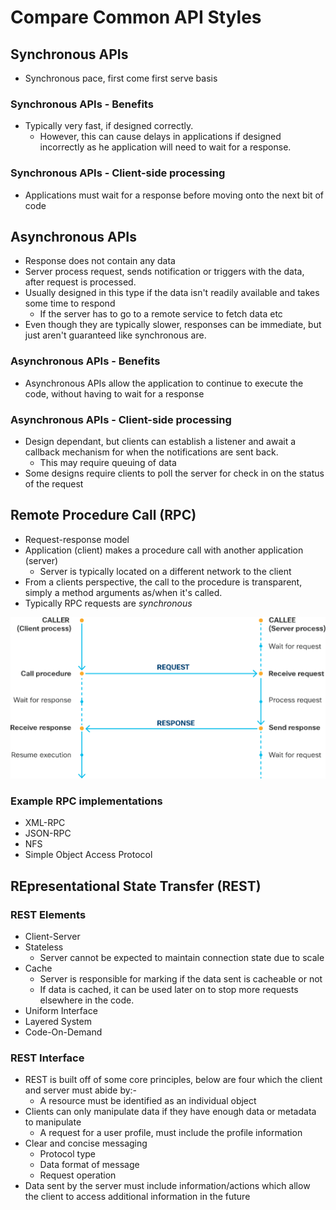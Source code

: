 <!-- cSpell:ignore cacheable -->

# Compare Common API Styles

## Synchronous APIs

* Synchronous pace, first come first serve basis

### Synchronous APIs - Benefits

* Typically very fast, if designed correctly.
    * However, this can cause delays in applications if designed incorrectly as he application will need to wait for a response.

### Synchronous APIs - Client-side processing

* Applications must wait for a response before moving onto the next bit of code

## Asynchronous APIs

* Response does not contain any data
* Server process request, sends notification or triggers with the data, after request is processed.
* Usually designed in this type if the data isn't readily available and takes some time to respond
    * If the server has to go to a remote service to fetch data etc
* Even though they are typically slower, responses can be immediate, but just aren't guaranteed like synchronous are.

### Asynchronous APIs - Benefits

* Asynchronous APIs allow the application to continue to execute the code, without having to wait for a response

### Asynchronous APIs - Client-side processing

* Design dependant, but clients can establish a listener and await a callback mechanism for when the notifications are sent back.
    * This may require queuing of data
* Some designs require clients to poll the server for check in on the status of the request

## Remote Procedure Call (RPC)

* Request-response model
* Application (client) makes a procedure call with another application (server)
    * Server is typically located on a different network to the client
* From a clients perspective, the call to the procedure is transparent, simply a method arguments as/when it's called.
* Typically RPC requests are *synchronous*

![](../img/2021-01-26-13-56-35.png)

### Example RPC implementations

* XML-RPC
* JSON-RPC
* NFS 
* Simple Object Access Protocol

## REpresentational State Transfer (REST)

### REST Elements

* Client-Server
* Stateless
    * Server cannot be expected to maintain connection state due to scale
* Cache
    * Server is responsible for marking if the data sent is cacheable or not
    * If data is cached, it can be used later on to stop more requests elsewhere in the code.
* Uniform Interface
* Layered System
* Code-On-Demand

### REST Interface

* REST is built off of some core principles, below are four which the client and server must abide by:-
    * A resource must be identified as an individual object
* Clients can only manipulate data if they have enough data or metadata to manipulate
    * A request for a user profile, must include the profile information
* Clear and concise messaging
    * Protocol type
    * Data format of message
    * Request operation
* Data sent by the server must include information/actions which allow the client to access additional information in the future

